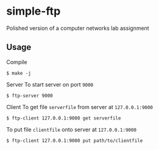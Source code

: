 # simple-ftp
Polished version of a computer networks lab assignment

## Usage
Compile

    $ make -j

Server
To start server on port `9000`

    $ ftp-server 9000

Client
To get file `serverfile` from server at `127.0.0.1:9000`

    $ ftp-client 127.0.0.1:9000 get serverfile

To put file `clientfile` onto server at `127.0.0.1:9000`

    $ ftp-client 127.0.0.1:9000 put path/to/clientfile
